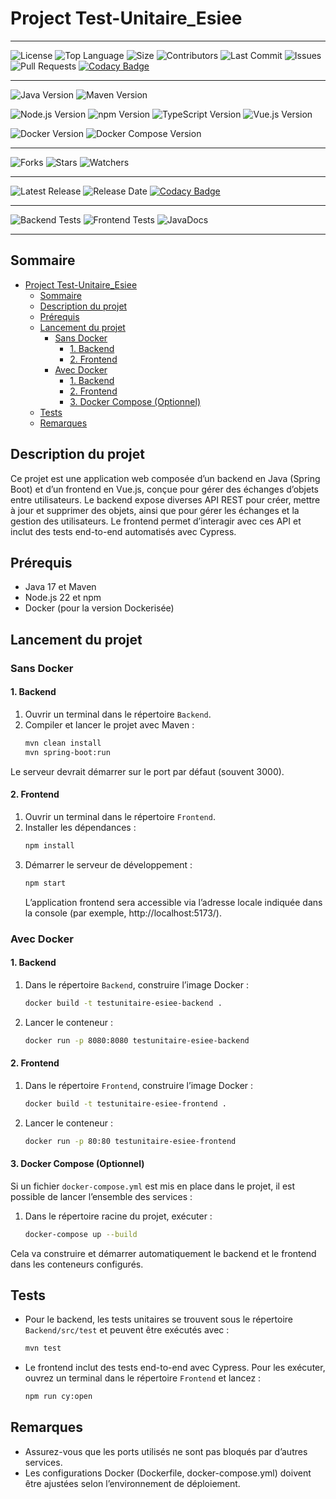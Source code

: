 # Project Test-Unitaire_Esiee

---

![License](https://img.shields.io/github/license/Redstoneur/Test-Unitaire_Esiee)
![Top Language](https://img.shields.io/github/languages/top/Redstoneur/Test-Unitaire_Esiee)
![Size](https://img.shields.io/github/repo-size/Redstoneur/Test-Unitaire_Esiee)
![Contributors](https://img.shields.io/github/contributors/Redstoneur/Test-Unitaire_Esiee)
![Last Commit](https://img.shields.io/github/last-commit/Redstoneur/Test-Unitaire_Esiee)
![Issues](https://img.shields.io/github/issues/Redstoneur/Test-Unitaire_Esiee)
![Pull Requests](https://img.shields.io/github/issues-pr/Redstoneur/Test-Unitaire_Esiee)
[![Codacy Badge](https://app.codacy.com/project/badge/Grade/74796f194bb24bdcb67e05ee91a74b5d)](https://app.codacy.com/gh/Redstoneur/Test-Unitaire_Esiee/dashboard?utm_source=gh&utm_medium=referral&utm_content=&utm_campaign=Badge_grade)

---

![Java Version](https://img.shields.io/badge/java-17-blue)
![Maven Version](https://img.shields.io/badge/maven-3.8.3-blue)

![Node.js Version](https://img.shields.io/badge/node.js-22-blue)
![npm Version](https://img.shields.io/badge/npm-8.1.0-blue)
![TypeScript Version](https://img.shields.io/badge/typescript-4.4.4-blue)
![Vue.js Version](https://img.shields.io/badge/vue.js-3.2.20-blue)

![Docker Version](https://img.shields.io/badge/docker-20.10.8-blue)
![Docker Compose Version](https://img.shields.io/badge/DockerCompose-1.29.2-blue)

---

![Forks](https://img.shields.io/github/forks/Redstoneur/Test-Unitaire_Esiee)
![Stars](https://img.shields.io/github/stars/Redstoneur/Test-Unitaire_Esiee)
![Watchers](https://img.shields.io/github/watchers/Redstoneur/Test-Unitaire_Esiee)

---

![Latest Release](https://img.shields.io/github/v/release/Redstoneur/Test-Unitaire_Esiee)
![Release Date](https://img.shields.io/github/release-date/Redstoneur/Test-Unitaire_Esiee)
[![Codacy Badge](https://app.codacy.com/project/badge/Grade/74796f194bb24bdcb67e05ee91a74b5d)](https://app.codacy.com/gh/Redstoneur/Test-Unitaire_Esiee/dashboard?utm_source=gh&utm_medium=referral&utm_content=&utm_campaign=Badge_grade)

---

![Backend Tests](https://img.shields.io/github/actions/workflow/status/Redstoneur/Test-Unitaire_Esiee/backend-tests.yml?label=Backend%20Tests)
![Frontend Tests](https://img.shields.io/github/actions/workflow/status/Redstoneur/Test-Unitaire_Esiee/cypress.yml?label=Frontend%20Tests)
![JavaDocs](https://img.shields.io/github/actions/workflow/status/Redstoneur/Test-Unitaire_Esiee/generate-javadoc.yml?label=JavaDocs)

---

## Sommaire

<!-- TOC -->
* [Project Test-Unitaire_Esiee](#project-test-unitaire_esiee)
  * [Sommaire](#sommaire)
  * [Description du projet](#description-du-projet)
  * [Prérequis](#prérequis)
  * [Lancement du projet](#lancement-du-projet)
    * [Sans Docker](#sans-docker)
      * [1. Backend](#1-backend)
      * [2. Frontend](#2-frontend)
    * [Avec Docker](#avec-docker)
      * [1. Backend](#1-backend-1)
      * [2. Frontend](#2-frontend-1)
      * [3. Docker Compose (Optionnel)](#3-docker-compose-optionnel)
  * [Tests](#tests)
  * [Remarques](#remarques)
<!-- TOC -->


## Description du projet

Ce projet est une application web composée d’un backend en Java (Spring Boot) et d’un frontend en Vue.js, conçue pour
gérer des échanges d’objets entre utilisateurs. Le backend expose diverses API REST pour créer, mettre à jour et
supprimer des objets, ainsi que pour gérer les échanges et la gestion des utilisateurs. Le frontend permet d’interagir
avec ces API et inclut des tests end-to-end automatisés avec Cypress.

## Prérequis

- Java 17 et Maven
- Node.js 22 et npm
- Docker (pour la version Dockerisée)

## Lancement du projet

### Sans Docker

#### 1. Backend

1. Ouvrir un terminal dans le répertoire `Backend`.
2. Compiler et lancer le projet avec Maven :
   ```bash
   mvn clean install
   mvn spring-boot:run
   ```

Le serveur devrait démarrer sur le port par défaut (souvent 3000).

#### 2. Frontend

1. Ouvrir un terminal dans le répertoire `Frontend`.
2. Installer les dépendances :
   ```bash
   npm install
   ```
3. Démarrer le serveur de développement :
   ```bash
   npm start
   ```
   L’application frontend sera accessible via l’adresse locale indiquée dans la console (par
   exemple, http://localhost:5173/).

### Avec Docker

#### 1. Backend

1. Dans le répertoire `Backend`, construire l’image Docker :
   ```bash
   docker build -t testunitaire-esiee-backend .
   ```
2. Lancer le conteneur :
   ```bash
   docker run -p 8080:8080 testunitaire-esiee-backend
   ```

#### 2. Frontend

1. Dans le répertoire `Frontend`, construire l’image Docker :
   ```bash
   docker build -t testunitaire-esiee-frontend .
   ```
2. Lancer le conteneur :
   ```bash
   docker run -p 80:80 testunitaire-esiee-frontend
   ```

#### 3. Docker Compose (Optionnel)

Si un fichier `docker-compose.yml` est mis en place dans le projet, il est possible de lancer l’ensemble des services :

1. Dans le répertoire racine du projet, exécuter :
   ```bash
   docker-compose up --build
   ```

Cela va construire et démarrer automatiquement le backend et le frontend dans les conteneurs configurés.

## Tests

- Pour le backend, les tests unitaires se trouvent sous le répertoire `Backend/src/test` et peuvent être exécutés avec :
  ```bash
  mvn test
  ```
- Le frontend inclut des tests end-to-end avec Cypress. Pour les exécuter, ouvrez un terminal dans le répertoire
  `Frontend` et lancez :
  ```bash
  npm run cy:open
  ```

## Remarques

- Assurez-vous que les ports utilisés ne sont pas bloqués par d’autres services.
- Les configurations Docker (Dockerfile, docker-compose.yml) doivent être ajustées selon l’environnement de déploiement.